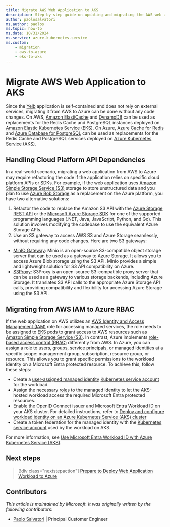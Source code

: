 ```yaml
---
title: Migrate AWS Web Application to AKS
description: Step-by-step guide on updating and migrating the AWS web application to Azure Kubernetes Service (AKS).
author: paolosalvatori
ms.author: paolos
ms.topic: how-to
ms.date: 10/31/2024
ms.service: azure-kubernetes-service
ms.custom: 
    - migration
    - aws-to-azure
    - eks-to-aks
---
```


# Migrate AWS Web Application to AKS

Since the [Yelb][yelb] application is self-contained and does not rely on external services, migrating it from AWS to Azure can be done without any code changes. On AWS, [Amazon ElastiCache][aws-cache] and [DynamoDB][aws-dynamodb] can be used as replacements for the Redis Cache and PostgreSQL instances deployed on [Amazon Elastic Kubernetes Service (EKS)][aws-eks]. On Azure, [Azure Cache for Redis][azure-redis] and [Azure Database for PostgreSQL][azure-postgresql] can be used as replacements for the Redis Cache and PostgreSQL services deployed on [Azure Kubernetes Service (AKS)][aks].

## Handling Cloud Platform API Dependencies
In a real-world scenario, migrating a web application from AWS to Azure may require refactoring the code if the application relies on specific cloud platform APIs or SDKs. For example, if the web application uses [Amazon Simple Storage Service (S3)][aws-s3] storage to store unstructured data and you plan to use [Azure Bob Storage][azure-blob] as a replacement on the Azure platform, you have two alternative solutions:

1. Refactor the code to replace the Amazon S3 API with the [Azure Storage REST API][azure-blob-api] or the [Microsoft Azure Storage SDK][azure-storage-sdk] for one of the supported programming languages (.NET, Java, JavaScript, Python, and Go). This solution involves modifying the codebase to use the equivalent Azure Storage APIs.
2. Use an S3 gateway to access AWS S3 and Azure Storage seamlessly, without requiring any code changes. Here are two S3 gateways:
- [MinIO Gateway](https://min.io/): Minio is an open-source S3-compatible object storage server that can be used as a gateway to Azure Storage. It allows you to access Azure Blob storage using the S3 API. Minio provides a simple and lightweight solution for S3 API compatibility on Azure.
- [S3Proxy](https://github.com/andrewgaul/s3proxy): S3Proxy is an open-source S3-compatible proxy server that can be used as a gateway to various storage backends, including Azure Storage. It translates S3 API calls to the appropriate Azure Storage API calls, providing compatibility and flexibility for accessing Azure Storage using the S3 API.

## Migrating from AWS IAM to Azure RBAC

If the web application on AWS utilizes an [AWS Identity and Access Management (IAM)][aws-iam] role for accessing managed services, the role needs to be assigned to [EKS][aws-eks] pods to grant access to AWS resources such as [Amazon Simple Storage Service (S3)][aws-s3]. In contrast, Azure implements [role-based access control (RBAC)][azure-rbac] differently from AWS. In Azure, you can assign a [role][azure-role-assignment] to users, groups, service principals, or managed identities at a specific scope: management group, subscription, resource group, or resource. This allows you to grant specific permissions to the workload identity on a Microsoft Entra protected resource. To achieve this, follow these steps:

- Create a [user-assigned managed identity][azure-user-assigned-managed-identity] [Kubernetes service account][kubernetes-sa] for the workload.
- Assign the necessary [roles][azure-role-assignment] to the managed identity to let the AKS-hosted workload access the required Microsoft Entra protected resources.
- Enable the OpenID Connect issuer and Microsoft Entra Workload ID on your AKS cluster. For detailed instructions, refer to [Deploy and configure workload identity on an Azure Kubernetes Service (AKS) cluster][aks-oidc]
- Create a token federation for the managed identity with the [Kubernetes service account][kubernetes-sa] used by the workload on AKS.

For more information, see [Use Microsoft Entra Workload ID with Azure Kubernetes Service (AKS)][aks-workload-id].

## Next steps

> [!div class="nextstepaction"]
> [Prepare to Deploy Web Application Workload to Azure][eks-web-prepare]

## Contributors

*This article is maintained by Microsoft. It was originally written by the following contributors*:

- [Paolo Salvatori](https://www.linkedin.com/in/paolo-salvatori) | Principal Customer Engineer

<!-- LINKS -->
[postgresql]: https://www.postgresql.org/
[redis-cache]: https://redis.io/solutions/caching/
[angular]: https://angular.dev/
[yelb]: https://github.com/mreferre/yelb/
[nginx]: https://github.com/kubernetes/ingress-nginx
[nginx-helm-chart]: https://kubernetes.github.io/ingress-nginx
[mod-security]: https://github.com/SpiderLabs/ModSecurity
[aws-waf]: https://aws.amazon.com/waf/
[aws-firewall-manager]: https://aws.amazon.com/firewall-manager/
[aws-eks]: https://docs.aws.amazon.com/en_us/eks/latest/userguide/what-is-eks.html
[aws-alb]: https://aws.amazon.com/elasticloadbalancing/application-load-balancer
[aws-web-acl]: https://docs.aws.amazon.com/waf/latest/developerguide/web-acl.html
[aws-cloudfront]: https://aws.amazon.com/cloudfront
[aws-api-gateway]: https://aws.amazon.com/api-gateway
[aws-appsync]: https://aws.amazon.com/appsync
[aws-organizations]: https://aws.amazon.com/organizations
[aws-kms]: https://aws.amazon.com/kms/
[aws-ecr]: https://aws.amazon.com/ecr
[aws-route53]: https://aws.amazon.com/it/route53/
[aws-dynamodb]: https://aws.amazon.com/it/dynamodb/
[aws-cache]: https://aws.amazon.com/it/elasticache/
[aws-s3]: https://aws.amazon.com/s3
[aws-iam]: https://aws.amazon.com/iam/
[kubernetes]: https://kubernetes.io/
[kubernetes-ingress]: https://kubernetes.io/docs/concepts/services-networking/ingress/
[kubernetes-sa]: https://kubernetes.io/docs/concepts/security/service-accounts/
[aks]: ./what-is-aks.md
[aks-app-routing-addon]: ./app-routing.md
[azure-waf]: /azure/web-application-firewall/overview
[azure-ag]: /azure/application-gateway/overview
[azure-agc]: /azure/application-gateway/for-containers/overview
[azure-fd]: /azure/frontdoor/front-door-overview
[azure-kv]: /azure/key-vault/general/overview
[azure-cr]: /azure/container-registry/container-registry-intro
[azure-lb]: /azure/load-balancer/load-balancer-overview
[azure-dns]: /azure/dns/dns-overview
[azure-redis]: /azure/azure-cache-for-redis/cache-overview
[azure-postgresql]: /azure/postgresql/flexible-server/service-overview
[azure-blob]: /azure/storage/blobs/storage-blobs-overview
[azure-blob-api]: /rest/api/storageservices/blob-service-rest-api
[azure-storage-sdk]: /azure/storage/common/storage-srp-overview?tabs=dotnet
[azure-user-assigned-managed-identity]: /entra/identity/managed-identities-azure-resources/how-manage-user-assigned-managed-identities?pivots=identity-mi-methods-azp
[azure-rbac]: /azure/role-based-access-control/overview
[azure-role-assignment]: /azure/role-based-access-control/role-assignments-portal
[aks-oidc]: /azure/aks/workload-identity-deploy-cluster
[aks-workload-id]:/azure/aks/workload-identity-overview?tabs=dotnet
[agic]: /azure/application-gateway/ingress-controller-overview
[aws-to-azure]: /azure/architecture/aws-professional/services
[azure-sample]: https://github.com/Azure-Samples/aks-web-application-replicate-from-aws
[eks-web-prepare]: ./eks-web-prepare.md